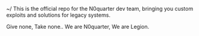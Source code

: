 
~/ This is the official repo for the N0quarter dev team, bringing you custom
exploits and solutions for legacy systems.

Give none, Take none.. We are N0quarter, We are Legion.
